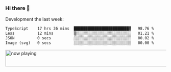 ### Hi there 👋

Development the last week:
<!--START_SECTION:waka-->

```txt
TypeScript    17 hrs 36 mins  ████████████████████████▓   98.76 %
Less          12 mins         ▒░░░░░░░░░░░░░░░░░░░░░░░░   01.21 %
JSON          0 secs          ░░░░░░░░░░░░░░░░░░░░░░░░░   00.02 %
Image (svg)   0 secs          ░░░░░░░░░░░░░░░░░░░░░░░░░   00.00 %
```

<!--END_SECTION:waka-->

<!--
**JASONPANGGO/jasonpanggo** is a ✨ _special_ ✨ repository because its `README.md` (this file) appears on your GitHub profile.

Here are some ideas to get you started:

- 🔭 I’m currently working on ...
- 🌱 I’m currently learning ...
- 👯 I’m looking to collaborate on ...
- 🤔 I’m looking for help with ...
- 💬 Ask me about ...
- 📫 How to reach me: ...
- 😄 Pronouns: ...
- ⚡ Fun fact: ...
-->

<a href="https://volt.fm/user/q8yd9e79csfr57rt" target="_blank"><img src="https://spotify-badge-egoist.vercel.app/api/now-playing" width="540" height="52" alt="now playing"></a>
